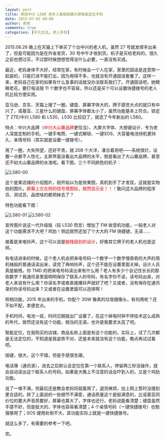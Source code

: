 ```yaml
---
layout: post
title: 体验中兴 L580 老年人直板按键大屏智能定位手机
date: 2015-07-02 08:08
author: 老杨
comments: true
categories: [平凡生活, 老人手机]
---
```

2015.06.26 晚上在天猫上下单买了个台中兴的老人机，虽然 27 号就发顺丰出来了，但是可能因为是在外省发货，30 号中午才收到货。机子是买给老妈的，很久之前也想过买，不过那时候想想觉得没什么必要，一直没有买成。

最近，老妈身体不大好，经常在家，有时候会一个人在家，家里的固话是连宽带一起装的，只能打进不能打出，因为用得不多，也就没有开通固话套餐了。这样一来，老妈自己在家的如果有什么急事的话就没办法联系我们了。开通固话吧，她眼睛老花，要打电话按 11 个数字也不容易，所以还是买个可以设置快捷拨号的老人机比较方便实用。

亚马逊、京东、天猫上搜了一圈，键盘、屏幕字体大的，牌子感觉大点的就只有中兴了，诺基亚、三星什么的键盘、屏幕字体都太小了，虽然功能基本上符合。锁定了 ZTE/中兴 L580 和 L530，L530 比较旧了，就选了今年新出的 L580。

特点：中兴大品牌（<span style = "color:red;">中兴大山寨品牌</span>更恰当）、大屏大字体、大按键设计、专为老人深度定制的手机、一键手电筒、一键式解锁、一键SOS、大容量电池待机更持久、亲情号码（其实就是设置一键拨号）。

用了一圈，大失所望，还好不贵，就 208 个大洋，凑合着用吧——系统很烂，设置一点都不人性化，主屏界面没看出大品牌的水平，倒是看出了大山寨品牌，甚至还不如大山寨品牌的水准呢。看下图，三个不同颜色的机子：

<img src="//cyhour.com/wp-content/uploads/2015/07/L580-00.jpg" alt=" L580-00 " />

这个是某店铺的介绍图片，刚开始以为是效果图，真机到手了才发现，这就是实物拍的图片。<span style = "color:red;">屏幕上方左侧的信号塔图标，居然显示全！！！</span>敢问这大品牌的程序员、测试员、品控啥的都把妹去了？

特色功能看下图：

<img src="//cyhour.com/wp-content/uploads/2015/07/L580-01.jpg" alt=" L580-01 " />

<img src="//cyhour.com/wp-content/uploads/2015/07/L580-02.jpg" alt=" L580-02 " />

宣传图片说这一代升级版（较 L530 而言）增加了 FM 收音机功能，一般老人对这个功能需求不大吧？鸡肋！侧边居然还加了个大大的 FM 快捷键，无语……

接着是来电铃声，这个可以说是<span style = "color:red;">脑残级别的设计</span>，好像其它牌子的老人机也是这样。

有电话进来的时候，这个老人机会把来电号码一个数字一个数字慢吞吞的大声的用机械般的普通话读出来，读完了再响铃声，这个还不能在设置里面关掉。设计人员真是脑残，你 TMD 的把来电号码读出来有什么用？老人有多少个会记住长长的那些数字？我通讯录里面明明保存了联系人的号码，有名字你不读，读号码出来，对老人来说有什么用？你读名字或者直接播铃声就好了吧？又或者，没有保存在通讯录的你读号码出来？又或者在设置里面可以选择啊！

照相功能，2015 年出来的手机，你配个 30W 像素的垃圾摄像头，有何用呢？还不如不配，卖便宜点。

手机时间，电池一拔，时间日期就出厂设置了，在这个掉电时钟不停技术这么成熟的年代，居然还没有这个功能，相当的无语，也许是我要求太高了吧。

智能定位，在我购买的店铺，商品名称上面是有这个功能的，实际上，试了几次都是无法定位的，不知道是我姿势不对，还是本来就没有这个功能，晚点再试试看吧。

按键，很大，这个不错，但是手感很生硬。

电话簿（通讯录），进去之后默认会定位在第一个联系人，停留两三秒没操作，就会自动读出这个联系人的号码，如果是大晚上不注意的话会吓到人的，又是个鸡肋功能。

说了一堆不满，但最后还是教会老妈将就着用了，退货麻烦，加上网上暂时没搜到更合适的。除了上面说的一些细节不满意，通话质量这个是挺满意的，比诺基亚同价位的要大声音质要好，屏幕也算大了，字体也还行，老妈说能看清楚；键盘虽然手感不好，但是挺大的，字体也容易看清楚；4 个亲情号码（一键快捷拨号）也勉强够用了；SOS 键用处倒不大，其功能实际上就是一键快捷拨号。

就这么多了，有需要的参考一下吧。

完。
